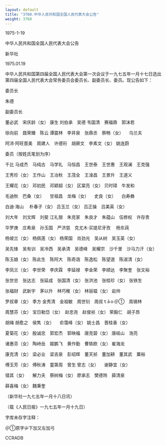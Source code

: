 ```yaml
---
layout: default
title: "3760.中华人民共和国全国人民代表大会公告"
weight: 3760
---
```


1975-1-19

中华人民共和国全国人民代表大会公告

新华社

1975.01.19

中华人民共和国第四届全国人民代表大会第一次会议于一九七五年一月十七日选出第四届全国人民代表大会常务委员会委员长、副委员长、委员。现公告如下：

委员长

朱德

副委员长

董必武　宋庆龄（女）    康生    刘伯承　吴德    韦国清　赛福鼎　郭沫若

徐向前　聂荣臻　陈云    谭震林　李井泉　张鼎丞　蔡畅（女）    　乌兰夫

阿沛·阿旺晋美　周建人　许德珩　胡厥文　李素文（女）    姚连蔚

委员（按姓氏笔划为序）

千比    马成杰　马纯古　马学礼　马恒昌　王世泰　王世惠　王观澜　王克强

王秀珍（女）    王作山　王冶秋　王茂全　王淦昌　王景升　王道义

王耀花（女）    邓初民　邓颖超（女）    区棠亮（女）    贝时璋　牛发和

毛迪秋　巴桑（女）    　甘祖昌　龙梅（女）    　史良（女）    　白寿彝

白迪·海山    　朴春子（女）    吕玉兰（女）    吕正操　吕美英（女）

刘大年　刘文辉　刘斐    江礼银　朱克家　朱良才　朱蕴山　伍修权　许存贵

华罗庚　庄希泉　孙玉国　严济慈　克尤木·买提尼牙孜    　杨东莼

杨坡兰（女）    杨佩莲（女）    杨荣国　肖劲光　吴从树　吴玉英（女）

吴先锋　吴有训　吴冷西　吴承清　吴德峰　吴耀宗　沙千里　沙马力汗（女）

陈玉娘（女）    陈此生　陈阿大　陈奇涵　陈逸松　陈望道　陈淑清（女）

李凤兰（女）    李世荣　李庆霖　李延禄　李金荣　李顺达　李聚奎　张文裕

张世忠　张达志　张延成　张国清（女）    张洪池　张桂珍（女）    张铁生

张福财　武新宇　茅以升　林巧稚（女）    林丽韫（女）    岩帅

罗叔章（女）    季方    金秀清　金祖敏　周世钊　周叔ｔāｏ＠①　周锡林

周慧芬（女）    宝日勒岱（女）　赵忠尧　赵俊祯（女）    荣毅仁　胡子昂

胡绳    胡愈之　侯隽（女）    　俞霭峰（女）    姚士昌　晋桂香（女）

夏菊花（女）    殷诚忠　郭宏杰　郭映福　唐克碧（女）    唐岐山　浩亮

诸惠芬（女）    陶峙岳　姬鹏飞　黄作勤　曹轶欧（女）    崔海龙

康克清（女）    梁必业　梁吉泉　彭绍辉　董天祯　董加耕　董其武　粟裕

傅玉芳（女）    傅秋涛　童第周　曾生    曾志（女）    　谢静宜（女）

错其（女）    　解力夫　蔡树梅（女）    廖承志　樊德玲　薛清泉

薛喜梅（女）    魏秉奎

（新华社一九七五年一月十八日讯）

（载《人民日报》一九七五年一月十九日）

字库未存字注释：

＠①原字屮下加又左加弓

CCRADB

